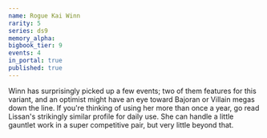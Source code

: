 ```yaml
---
name: Rogue Kai Winn
rarity: 5
series: ds9
memory_alpha:
bigbook_tier: 9
events: 4
in_portal: true
published: true
---
```


Winn has surprisingly picked up a few events; two of them features for this variant, and an optimist might have an eye toward Bajoran or Villain megas down the line. If you're thinking of using her more than once a year, go read Lissan's strikingly similar profile for daily use. She can handle a little gauntlet work in a super competitive pair, but very little beyond that.
